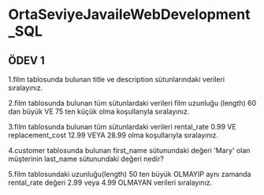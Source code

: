 # OrtaSeviyeJavaileWebDevelopment_SQL
## ÖDEV 1
1.film tablosunda bulunan title ve description sütunlarındaki verileri sıralayınız.

2.film tablosunda bulunan tüm sütunlardaki verileri film uzunluğu (length) 60 dan büyük VE 75 ten küçük olma koşullarıyla sıralayınız.

3.film tablosunda bulunan tüm sütunlardaki verileri rental_rate 0.99 VE replacement_cost 12.99 VEYA 28.99 olma koşullarıyla sıralayınız.

4.customer tablosunda bulunan first_name sütunundaki değeri 'Mary' olan müşterinin last_name sütunundaki değeri nedir?

5.film tablosundaki uzunluğu(length) 50 ten büyük OLMAYIP aynı zamanda rental_rate değeri 2.99 veya 4.99 OLMAYAN verileri sıralayınız.
